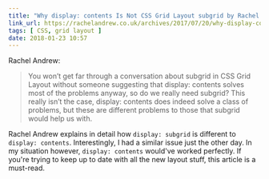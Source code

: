 ```yaml
---
title: "Why display: contents Is Not CSS Grid Layout subgrid by Rachel Andrew"
link_url: https://rachelandrew.co.uk/archives/2017/07/20/why-display-contents-is-not-css-grid-layout-subgrid/
tags: [ CSS, grid layout ]
date: 2018-01-23 10:57
---
```

Rachel Andrew:

> You won’t get far through a conversation about subgrid in CSS Grid Layout without someone suggesting that display: contents solves most of the problems anyway, so do we really need subgrid? This really isn’t the case, display: contents does indeed solve a class of problems, but these are different problems to those that subgrid would help us with.

Rachel Andrew explains in detail how `display: subgrid` is different to `display: contents`. Interestingly, I had a similar issue just the other day. In my situation however, `display: contents` would've worked perfectly. If you're trying to keep up to date with all the new layout stuff, this article is a must-read.